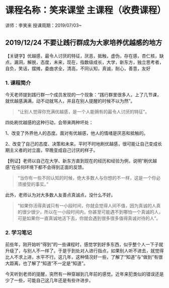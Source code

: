 # 课程名称：笑来课堂 主课程（收费课程）

讲师：李笑来 授课周期：2019/07/03~

## 2019/12/24 不要让践行群成为大家培养优越感的地方
 
【关键字】优越感，最令人讨厌的特征，厌恶，抵触，虚伪，存在感，杏仁核，缺点，漏洞，解脱，态度，未来，现在，指数级成长，大学，新东方，独立思考者，自负，笑话，摆摊，委曲求全，清高，不同认知，真诚，耐心，善意，友好

### 1. 课程简介

今天老师提到践行群一个成员发现的一个现象：“践行群里很多人，上了几节课，就优越感满满，动不动就骂人，并且在别人提醒的时候不以为然”。

> “让别人觉得你充满优越感，是一个人能拥有的最令人讨厌的特征”。

四处刷优越感的这种行动，会带来两种坏处：

1、改变了外界他人的态度。面对有优越感，他人的情绪是厌恶和抵触的。

2、改变了自己的态度、决策和未来。平时不时地刷优越感，很可能让自己变成长期主义者的对立面，早晚变成自己讨厌的样子。

【例证】老师以自己在大学、新东方直到现在的经历和经验为例，说明“刷优越感”在任何环境下都不会得到正面的反馈。
> “当你有一些不同认知的时候，绝大多数人与你想的不一样，这是一个你必须接受的事实。”

此外，老师认为对大多数人友善点真诚点，没什么不好。

> “如果你活得真诚只有一小段时间，你就会觉得人间不值，因为真诚的人真的很少很少，所以在一小段时间内，你甚至可能遇不到哪怕一个真诚的人，可是如果你一直真诚地活下去，你就会遇到很多很多值得真诚对待的人”。

### 2. 学习笔记

前些年，刚开始听“得到”的一些课程时，感觉学到好多东西，似乎整个人一下子就升级了，与别人不一样了。于是乎到处对人进行指点，如果别人听不进去，就觉得比人不求上进，水平不行。这几年，这种情况好一些，了解了“知道”与“做到”有很大距离，也了解了“知道”不一定是“知道”。

今天听到老师的提醒，突然有一种穿越到几年前的感觉。近年来犯类似的错误还是少了一些，可能自己这几年还是有些许进步。
